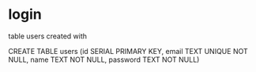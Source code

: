 # login

table users created with

CREATE TABLE users (id SERIAL PRIMARY KEY, email TEXT UNIQUE NOT NULL, name TEXT NOT NULL, password TEXT NOT NULL)
